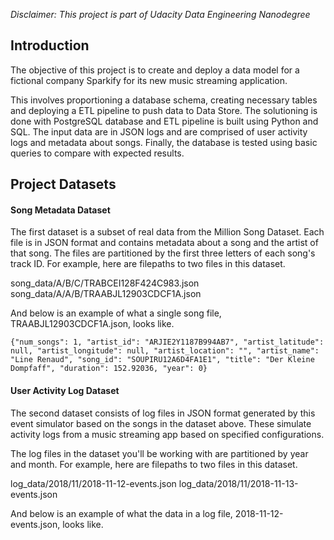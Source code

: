 *Disclaimer: This project is part of Udacity Data Engineering Nanodegree*

## Introduction
The objective of this project is to create and deploy a data model for a fictional company Sparkify for its new music streaming application.

This involves proportioning a database schema, creating necessary tables and deploying a ETL pipeline to push data to Data Store. The solutioning is done with PostgreSQL database and ETL pipeline is built using Python and SQL. The input data are in JSON logs and are comprised of user activity logs and metadata about songs. Finally, the database is tested using basic queries to compare with expected results.

## Project Datasets
#### Song Metadata Dataset
The first dataset is a subset of real data from the Million Song Dataset. Each file is in JSON format and contains metadata about a song and the artist of that song. The files are partitioned by the first three letters of each song's track ID. For example, here are filepaths to two files in this dataset.

song_data/A/B/C/TRABCEI128F424C983.json
song_data/A/A/B/TRAABJL12903CDCF1A.json

And below is an example of what a single song file, TRAABJL12903CDCF1A.json, looks like.

`{"num_songs": 1, "artist_id": "ARJIE2Y1187B994AB7", "artist_latitude": null, "artist_longitude": null, "artist_location": "", "artist_name": "Line Renaud", "song_id": "SOUPIRU12A6D4FA1E1", "title": "Der Kleine Dompfaff", "duration": 152.92036, "year": 0}`

#### User Activity Log Dataset
The second dataset consists of log files in JSON format generated by this event simulator based on the songs in the dataset above. These simulate activity logs from a music streaming app based on specified configurations.

The log files in the dataset you'll be working with are partitioned by year and month. For example, here are filepaths to two files in this dataset.

log_data/2018/11/2018-11-12-events.json
log_data/2018/11/2018-11-13-events.json

And below is an example of what the data in a log file, 2018-11-12-events.json, looks like.



